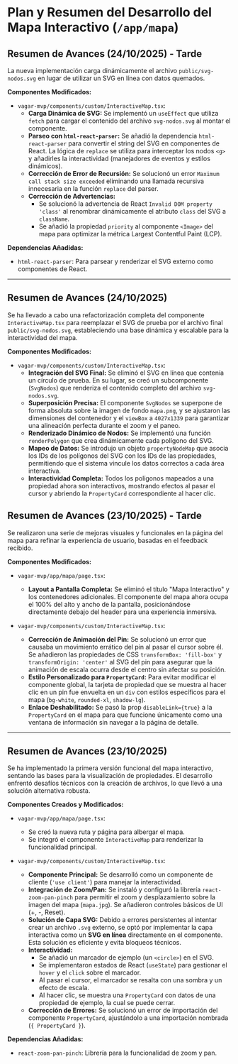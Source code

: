 # Plan y Resumen del Desarrollo del Mapa Interactivo (`/app/mapa`)

## Resumen de Avances (24/10/2025) - Tarde

La nueva implementación carga dinámicamente el archivo `public/svg-nodos.svg` en lugar de utilizar un SVG en línea con datos quemados.

**Componentes Modificados:**

*   `vagar-mvp/components/custom/InteractiveMap.tsx`:
    *   **Carga Dinámica de SVG:** Se implementó un `useEffect` que utiliza `fetch` para cargar el contenido del archivo `svg-nodos.svg` al montar el componente.
    *   **Parseo con `html-react-parser`:** Se añadió la dependencia `html-react-parser` para convertir el string del SVG en componentes de React. La lógica de `replace` se utiliza para interceptar los nodos `<g>` y añadirles la interactividad (manejadores de eventos y estilos dinámicos).
    *   **Corrección de Error de Recursión:** Se solucionó un error `Maximum call stack size exceeded` eliminando una llamada recursiva innecesaria en la función `replace` del parser.
    *   **Corrección de Advertencias:**
        *   Se solucionó la advertencia de React `Invalid DOM property 'class'` al renombrar dinámicamente el atributo `class` del SVG a `className`.
        *   Se añadió la propiedad `priority` al componente `<Image>` del mapa para optimizar la métrica Largest Contentful Paint (LCP).

**Dependencias Añadidas:**
*   `html-react-parser`: Para parsear y renderizar el SVG externo como componentes de React.

---

## Resumen de Avances (24/10/2025)

Se ha llevado a cabo una refactorización completa del componente `InteractiveMap.tsx` para reemplazar el SVG de prueba por el archivo final `public/svg-nodos.svg`, estableciendo una base dinámica y escalable para la interactividad del mapa.

**Componentes Modificados:**

*   `vagar-mvp/components/custom/InteractiveMap.tsx`:
    *   **Integración del SVG Final:** Se eliminó el SVG en línea que contenía un círculo de prueba. En su lugar, se creó un subcomponente (`SvgNodos`) que renderiza el contenido completo del archivo `svg-nodos.svg`.
    *   **Superposición Precisa:** El componente `SvgNodos` se superpone de forma absoluta sobre la imagen de fondo `mapa.png`, y se ajustaron las dimensiones del contenedor y el `viewBox` a `4027x1339` para garantizar una alineación perfecta durante el zoom y el paneo.
    *   **Renderizado Dinámico de Nodos:** Se implementó una función `renderPolygon` que crea dinámicamente cada polígono del SVG.
    *   **Mapeo de Datos:** Se introdujo un objeto `propertyNodeMap` que asocia los IDs de los polígonos del SVG con los IDs de las propiedades, permitiendo que el sistema vincule los datos correctos a cada área interactiva.
    *   **Interactividad Completa:** Todos los polígonos mapeados a una propiedad ahora son interactivos, mostrando efectos al pasar el cursor y abriendo la `PropertyCard` correspondiente al hacer clic.

## Resumen de Avances (23/10/2025) - Tarde

Se realizaron una serie de mejoras visuales y funcionales en la página del mapa para refinar la experiencia de usuario, basadas en el feedback recibido.

**Componentes Modificados:**

*   `vagar-mvp/app/mapa/page.tsx`:
    *   **Layout a Pantalla Completa:** Se eliminó el título "Mapa Interactivo" y los contenedores adicionales. El componente del mapa ahora ocupa el 100% del alto y ancho de la pantalla, posicionándose directamente debajo del header para una experiencia inmersiva.

*   `vagar-mvp/components/custom/InteractiveMap.tsx`:
    *   **Corrección de Animación del Pin:** Se solucionó un error que causaba un movimiento errático del pin al pasar el cursor sobre él. Se añadieron las propiedades de CSS `transformBox: 'fill-box'` y `transformOrigin: 'center'` al SVG del pin para asegurar que la animación de escala ocurra desde el centro sin afectar su posición.
    *   **Estilo Personalizado para `PropertyCard`:** Para evitar modificar el componente global, la tarjeta de propiedad que se muestra al hacer clic en un pin fue envuelta en un `div` con estilos específicos para el mapa (`bg-white`, `rounded-xl`, `shadow-lg`).
    *   **Enlace Deshabilitado:** Se pasó la prop `disableLink={true}` a la `PropertyCard` en el mapa para que funcione únicamente como una ventana de información sin navegar a la página de detalle.

---

## Resumen de Avances (23/10/2025)

Se ha implementado la primera versión funcional del mapa interactivo, sentando las bases para la visualización de propiedades. El desarrollo enfrentó desafíos técnicos con la creación de archivos, lo que llevó a una solución alternativa robusta.

**Componentes Creados y Modificados:**

*   `vagar-mvp/app/mapa/page.tsx`:
    *   Se creó la nueva ruta y página para albergar el mapa.
    *   Se integró el componente `InteractiveMap` para renderizar la funcionalidad principal.

*   `vagar-mvp/components/custom/InteractiveMap.tsx`:
    *   **Componente Principal:** Se desarrolló como un componente de cliente (`'use client'`) para manejar la interactividad.
    *   **Integración de Zoom/Pan:** Se instaló y configuró la librería `react-zoom-pan-pinch` para permitir el zoom y desplazamiento sobre la imagen del mapa (`mapa.jpg`). Se añadieron controles básicos de UI (+, -, Reset).
    *   **Solución de Capa SVG:** Debido a errores persistentes al intentar crear un archivo `.svg` externo, se optó por implementar la capa interactiva como un **SVG en línea** directamente en el componente. Esta solución es eficiente y evita bloqueos técnicos.
    *   **Interactividad:**
        *   Se añadió un marcador de ejemplo (un `<circle>`) en el SVG.
        *   Se implementaron estados de React (`useState`) para gestionar el `hover` y el `click` sobre el marcador.
        *   Al pasar el cursor, el marcador se resalta con una sombra y un efecto de escala.
        *   Al hacer clic, se muestra una `PropertyCard` con datos de una propiedad de ejemplo, la cual se puede cerrar.
    *   **Corrección de Errores:** Se solucionó un error de importación del componente `PropertyCard`, ajustándolo a una importación nombrada (`{ PropertyCard }`).

**Dependencias Añadidas:**
*   `react-zoom-pan-pinch`: Librería para la funcionalidad de zoom y pan.
